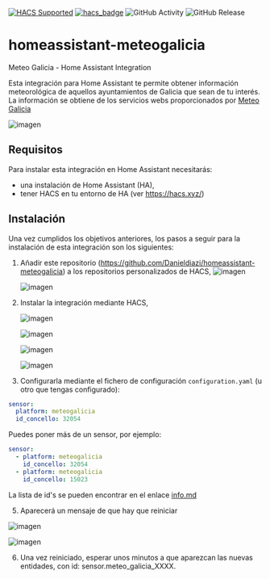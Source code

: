 [![HACS Supported](https://img.shields.io/badge/HACS-Supported-green.svg)](https://github.com/custom-components/hacs)
[![hacs_badge](https://img.shields.io/badge/HACS-Custom-41BDF5.svg)](https://github.com/hacs/integration)
![GitHub Activity](https://img.shields.io/github/commit-activity/m/danieldiazi/homeassistant-meteogalicia?label=commits)
![GitHub Release](https://img.shields.io/github/v/release/danieldiazi/homeassistant-meteogalicia)

# homeassistant-meteogalicia
Meteo Galicia - Home Assistant Integration

Esta integración para Home Assistant te permite obtener información meteorológica de aquellos ayuntamientos de Galicia que sean de tu interés. La información se obtiene de los servicios webs proporcionados por [Meteo Galicia](https://www.meteogalicia.gal/)

![imagen](https://user-images.githubusercontent.com/3638478/191593829-b1ad8bec-b456-4023-9d4d-0e17796d27cc.png)

## Requisitos

Para instalar esta integración en Home Assistant necesitarás:

* una instalación de Home Assistant (HA),
* tener HACS en tu entorno de HA (ver <https://hacs.xyz/>)


## Instalación
Una vez cumplidos los objetivos anteriores, los pasos a seguir para la instalación de esta integración son los siguientes:

1. Añadir este repositorio (<https://github.com/Danieldiazi/homeassistant-meteogalicia>) a los repositorios personalizados de HACS,
   ![imagen](https://user-images.githubusercontent.com/3638478/191826846-7dc9b9b8-478e-45ed-9cc8-12553081a13a.png)

   ![imagen](https://user-images.githubusercontent.com/3638478/191592833-655e6ff8-c315-4d39-9e04-3812129336c4.png)

3. Instalar la integración mediante HACS,

   ![imagen](https://user-images.githubusercontent.com/3638478/191827262-2e0dc260-b275-409e-81df-b854e55bfe3d.png)

   
   ![imagen](https://user-images.githubusercontent.com/3638478/191827091-c60dff09-c632-497a-a291-38f75618ec07.png)
   
   ![imagen](https://user-images.githubusercontent.com/3638478/191827490-c2148e02-0f32-4624-8a49-89b53aa9636e.png)

   ![imagen](https://user-images.githubusercontent.com/3638478/191827562-dc11d755-c1d8-4040-a7dd-85de8a3212b6.png)


4. Configurarla mediante el fichero de configuración `configuration.yaml` (u otro que tengas configurado):

``` yaml
sensor:
  platform: meteogalicia
  id_concello: 32054
```

Puedes poner más de un sensor, por ejemplo:

``` yaml
sensor:
  - platform: meteogalicia
    id_concello: 32054
  - platform: meteogalicia
    id_concello: 15023
```


La lista de id's se pueden encontrar en el enlace [info.md](info.md)

5. Aparecerá un mensaje de que hay que reiniciar

![imagen](https://user-images.githubusercontent.com/3638478/191827699-7bdc43b1-c18c-4bb8-81de-c03ecca969f7.png)

![imagen](https://user-images.githubusercontent.com/3638478/191827740-d495ed95-e02d-41de-93ca-04f7e13fc9b2.png)

6. Una vez reiniciado, esperar unos minutos a que aparezcan las nuevas entidades, con id: sensor.meteo_galicia_XXXX.
